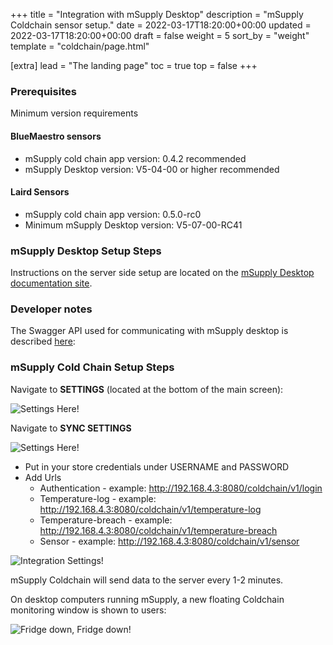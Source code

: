 +++
title = "Integration with mSupply Desktop"
description = "mSupply Coldchain sensor setup."
date = 2022-03-17T18:20:00+00:00
updated = 2022-03-17T18:20:00+00:00
draft = false
weight = 5
sort_by = "weight"
template = "coldchain/page.html"

[extra]
lead = "The landing page"
toc = true
top = false
+++



### Prerequisites

Minimum version requirements  

#### BlueMaestro sensors

* mSupply cold chain app version: 0.4.2 recommended
* mSupply Desktop version: V5-04-00 or higher recommended

#### Laird Sensors

* mSupply cold chain app version: 0.5.0-rc0
* Minimum mSupply Desktop version: V5-07-00-RC41

### mSupply Desktop Setup Steps

Instructions on the server side setup are located on the [mSupply Desktop documentation site](https://docs.msupply.org.nz/cold_chain_equipment:configure_coldchain_app_on_desktop).

### Developer notes

The Swagger API used for communicating with mSupply desktop is described [here](https://app.swaggerhub.com/apis/msupply-foundation/ColdChain/1.0.1#/):

### mSupply Cold Chain Setup Steps

Navigate to **SETTINGS** (located at the bottom of the main screen): 

![Settings Here!](/coldchain/images/settings_tab.png)

Navigate to **SYNC SETTINGS**

![Settings Here!](/coldchain/images/sync_settings.png)


* Put in your store credentials under USERNAME and PASSWORD
* Add Urls
    * Authentication - example: http://192.168.4.3:8080/coldchain/v1/login
    * Temperature-log - example: http://192.168.4.3:8080/coldchain/v1/temperature-log
    * Temperature-breach - example: http://192.168.4.3:8080/coldchain/v1/temperature-breach
    * Sensor - example: http://192.168.4.3:8080/coldchain/v1/sensor

![Integration Settings!](/coldchain/images/integration_settings.png)

mSupply Coldchain will send data to the server every 1-2 minutes.

On desktop computers running mSupply, a new floating Coldchain monitoring window is shown to users: 

![Fridge down, Fridge down!](/coldchain/images/desktop_notifications.png)


